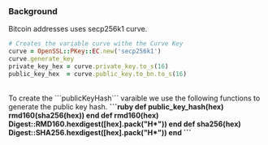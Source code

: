 ### Background
Bitcoin addresses uses secp256k1 curve. <br>
```ruby
# Creates the variable curve withe the Curve Key
curve = OpenSSL::PKey::EC.new('secp256k1')
curve.generate_key
private_key_hex = curve.private_key.to_s(16)
public_key_hex  = curve.public_key.to_bn.to_s(16)
```
<br>
To create the ```publicKeyHash``` varaible we use the following functions to generate the public key hash. <b>
  ```ruby
  def public_key_hash(hex)
    rmd160(sha256(hex))
  end
  def rmd160(hex)
    Digest::RMD160.hexdigest([hex].pack("H*"))
  end
  def sha256(hex)
    Digest::SHA256.hexdigest([hex].pack("H*"))
  end
  ```
  <br>
